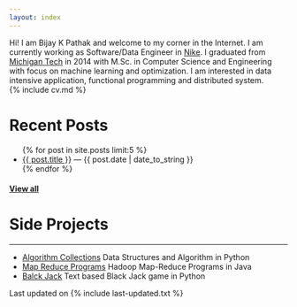 ```yaml
---
layout: index
---
```


Hi! I am Bijay K Pathak and welcome to my corner in the Internet.
I am currently working as Software/Data Engineer in [Nike](http://www.nike.com). I graduated from [Michigan Tech](http://www.mtu.edu) in 2014 with M.Sc. in Computer Science and Engineering with focus on machine learning and optimization. I am interested in data intensive application, functional programming and distributed system.  
{% include cv.md %}

# Recent Posts

<ul>
  {% for post in site.posts limit:5 %}
    <li>
      <a href="{{ post.url }}">{{ post.title }}</a> &mdash; <span>{{ post.date | date_to_string }}</span>
    </li>
  {% endfor %}
</ul>
<h4><a href="/blog">View all</a></h4>

# Side Projects
---
+ [Algorithm Collections](https://github.com/bkpathak/Algorithms-collections) Data Structures and Algorithm in Python
+ [Map Reduce Programs]() Hadoop Map-Reduce Programs in Java
+ [Balck Jack]() Text based Black Jack game in Python

Last updated on {% include last-updated.txt %}
